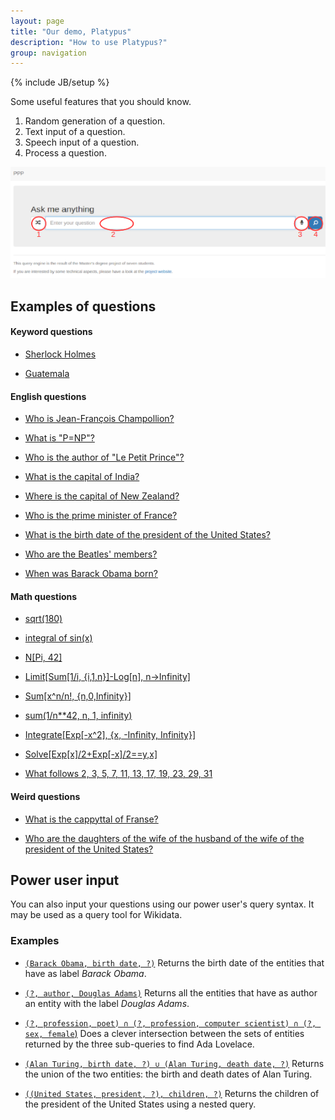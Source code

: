 ```yaml
---
layout: page
title: "Our demo, Platypus"
description: "How to use Platypus?"
group: navigation
---
```

{% include JB/setup %}

Some useful features that you should know.

1. Random generation of a question.
2. Text input of a question.
3. Speech input of a question.
4. Process a question.

[![Annotated screen capture of the PPP](PPPhelp.png "How to use the query engine?")](PPPhelp.png)

## Examples of questions

#### Keyword questions

* [Sherlock Holmes](http://askplatyp.us/?lang=en&q=Sherlock+Holmes)

* [Guatemala](http://askplatyp.us/?lang=en&q=Guatemala)

#### English questions

* [Who is Jean-François Champollion?](http://askplatyp.us/?lang=en&q=Who+is+Jean-Fran%C3%A7ois+Champollion%3F)

* [What is "P=NP"?](http://askplatyp.us/?lang=en&q=What+is+%22P%3DNP%22%3F)

* [Who is the author of "Le Petit Prince"?](http://askplatyp.us/?lang=en&q=Who+is+the+author+of+%22Le+Petit+Prince%22%3F)

* [What is the capital of India?](http://askplatyp.us/?lang=en&q=What+is+the+capital+of+India%3F)

* [Where is the capital of New Zealand?](http://askplatyp.us/?lang=en&q=Where+is+the+capital+of+New+Zealand%3F)

* [Who is the prime minister of France?](http://askplatyp.us/?lang=en&q=Who+is+the+prime+minister+of+France%3F)

* [What is the birth date of the president of the United States?](http://askplatyp.us/?lang=en&q=What+is+the+birth+date+of+the+president+of+the+United+States%3F)

* [Who are the Beatles\' members?](http://askplatyp.us/?lang=en&q=Who+are+the+Beatles%27+members%3F)

* [When was Barack Obama born?](http://askplatyp.us/?lang=en&q=When+was+Barack+Obama+born%3F)

#### Math questions

* [sqrt(180)](http://askplatyp.us/?lang=en&q=sqrt(180))

* [integral of sin(x)](http://askplatyp.us/?lang=en&q=integral+of+sin%28x%29)

* [N[Pi, 42]](http://askplatyp.us/?lang=en&q=N%5BPi%2C+42%5D)

* [Limit[Sum[1/i, {i,1,n}]-Log[n], n->Infinity]](http://askplatyp.us/?lang=en&q=Limit%5BSum%5B1%2Fi%2C+%7Bi%2C1%2Cn%7D%5D-Log%5Bn%5D%2C+n-%3EInfinity%5D+)

* [Sum[x^n/n!, {n,0,Infinity}]](http://askplatyp.us/?lang=en&q=Sum%5Bx%5En%2Fn!%2C+%7Bn%2C0%2CInfinity%7D%5D+)

* [sum(1/n**42, n, 1, infinity)](http://askplatyp.us/?lang=en&q=Sum%5B1%2Fn%5E42%2C+%7Bn%2C1%2CInfinity%7D%5D+)

* [Integrate[Exp[-x^2], {x, -Infinity, Infinity}]](http://askplatyp.us/?lang=en&q=Integrate%5BExp%5B-x%5E2%5D%2C+%7Bx%2C+-Infinity%2C+Infinity%7D%5D+)

* [Solve[Exp[x]/2+Exp[-x]/2==y,x]](http://askplatyp.us/?lang=en&q=+Solve%5BExp%5Bx%5D%2F2%2BExp%5B-x%5D%2F2%3D%3Dy%2Cx%5D)

* [What follows 2, 3, 5, 7, 11, 13, 17, 19, 23, 29, 31](http://askplatyp.us/?lang=en&q=What+follows+2%2C+3%2C+5%2C+7%2C+11%2C+13%2C+17%2C+19%2C+23%2C+29%2C+31)

#### Weird questions

* [What is the cappyttal of Franse?](http://askplatyp.us/?lang=en&q=What+is+the+cappyttal+of+Franse%3F)

* [Who are the daughters of the wife of the husband of the wife of the president of the United States?](http://askplatyp.us/?lang=en&q=Who+are+the+daughters+of+the+wife+of+the+husband+of+the+wife+of+the+president+of+the+United+States%3F)


## Power user input

You can also input your questions using our power user's query syntax. It may be used as a query tool for Wikidata.

### Examples

* [`(Barack Obama, birth date, ?)`](http://askplatyp.us/?lang=en&q=%28Barack+Obama%2C+birth+date%2C+%3F%29) Returns the birth date of the entities that have as label *Barack Obama*.

* [`(?, author, Douglas Adams)`](http://askplatyp.us/?lang=en&q=%28%3F%2C+author%2C+Douglas+Adams%29) Returns all the entities that have as author an entity with the label *Douglas Adams*.

* [`(?, profession, poet) ∩ (?, profession, computer scientist) ∩ (?, sex, female`)](http://askplatyp.us/?lang=en&q=%28%3F%2C+profession%2C+poet%29+%E2%88%A9+%28%3F%2C+profession%2C+computer+scientist%29+%E2%88%A9+%28%3F%2C+sex%2C+female%29) Does a clever intersection between the sets of entities returned by the three sub-queries to find Ada Lovelace.

* [`(Alan Turing, birth date, ?) ∪ (Alan Turing, death date, ?)`](http://askplatyp.us/?lang=en&q=%28Alan+Turing%2C+birth+date%2C+%3F%29+%E2%88%AA+%28Alan+Turing%2C+death+date%2C+%3F%29) Returns the union of the two entities: the birth and death dates of Alan Turing.

* [`((United States, president, ?), children, ?)`](http://askplatyp.us/?lang=en&q=%28%28United+States%2C+president%2C+%3F%29%2C+children%2C+%3F%29) Returns the children of the president of the United States using a nested query.
